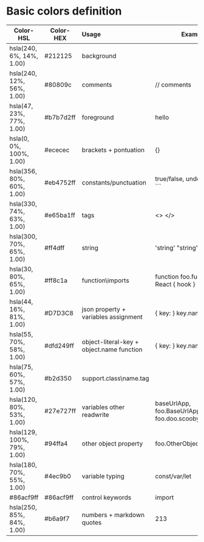 # Basic colors definition


| Color-HSL                  | Color-HEX | Usage                                     | Example                                    |
| -------------------------- | --------- | :---------------------------------------- | ------------------------------------------ |
| hsla(240, 6%, 14%, 1.00)   | #212125   | background                                |                                            |
| hsla(240, 12%, 56%, 1.00)  | #80809c   | comments                                  | // comments                                |
| hsla(47, 23%, 77%, 1.00)   | #b7b7d2ff | foreground                                | hello                                      |
| hsla(0, 0%, 100%, 1.00)    | #ececec   | brackets + pontuation                     | {}[]()                                     |
| hsla(356, 80%, 60%, 1.00)  | #eb4752ff | constants/punctuation                     | true/false, undefined; => -> ```           |
| hsla(330, 74%, 63%, 1.00)  | #e65ba1ff | tags                                      | <> </>                                     |
| hsla(300, 70%, 65%, 1.00)  | #ff4dff   | string                                    | 'string' "string"                          |
| hsla(30, 80%, 65%, 1.00)   | #ff8c1a   | function\imports                          | function foo.function React { hook }       |
| hsla(44, 16%, 81%, 1.00)   | #D7D3C8   | json property + variables assignment      | { key: } key.nameFunc                      |
| hsla(55, 70%, 58%, 1.00)   | #dfd249ff | object-literal-key + object.name function | { key: } key.nameFunc                      |
| hsla(75, 60%, 57%, 1.00)   | #b2d350   | support.class\name.tag                    | <nametag />                                |
| hsla(120, 80%, 53%, 1.00)  | #27e727ff | variables other readwrite                 | baseUrlApp, foo.BaseUrlApp, foo.doo.scooby |
| hsla(129, 100%, 79%, 1.00) | #94ffa4   | other object property                     | foo.OtherObject.something                  |
| hsla(180, 70%, 55%, 1.00)  | #4ec9b0   | variable typing                           | const/var/let                              |
| #86acf9ff                  | #86acf9ff | control keywords                          | import                                     |
| hsla(250, 85%, 84%, 1.00)  | #b6a9f7   | numbers + markdown quotes                 | 213                                        |
